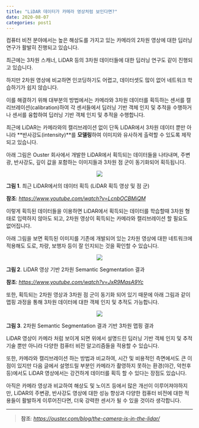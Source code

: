 ```yaml
---
title: "LiDAR 데이터가 카메라 영상처럼 보인다면?"
date: 2020-08-07
categories: post1
---
```


컴퓨터 비전 분야에서는 높은 해상도를 가지고 있는 카메라의 2차원 영상에 대한 딥러닝 연구가 활발히 진행되고 있습니다.

최근에는 3차원 스캐너, LiDAR 등의 3차원 데이터들에 대한 딥러닝 연구도 같이 진행되고 있습니다.

하지만 2차원 영상에 비교하면 인코딩하기도 어렵고, 데이터셋도 많이 없어 네트워크 학습하기가 쉽지 않습니다.

이를 해결하기 위해 대부분의 방법에서는 카메라와 3차원 데이터를 획득하는 센서를 캘리브레이션(calibration)하여
각 센서들에서 딥러닝 기반 객체 인지 및 추적을 수행하거나 센서를 융합하여 딥러닝 기반 객체 인지 및 추적을 수행합니다.

최근에 LiDAR는 카메라와의 캘리브레이션 없이 단독 LiDAR에서 3차원 데이터 뿐만 아니라 **반사강도(intensity)**를
**모델링**하여 이미지와 유사하게 출력할 수 있도록 제작되고 있습니다.

아래 그림은 Ouster 회사에서 개발한 LiDAR에서 획득되는 데이터들을 나타내며, 주변광, 반사강도, 깊이 값을 포함하는 이미지들과 3차원 점 군이 동기화되어 획득됩니다.

<p align="center"><img src="https://user-images.githubusercontent.com/69247445/89598185-232c7980-d897-11ea-88db-93a7d29f73b0.gif"></p>

**그림 1**. 최근 LiDAR에서의 데이터 획득 (LiDAR 획득 영상 및 점 군)

**참조**: *<https://www.youtube.com/watch?v=LcnbOCBMiQM>*

이렇게 획득된 데이터들을 이용하면 LiDAR에서 획득되는 데이터를 학습할때 3차원 형태로 입력하지 않아도 되고,
2차원 영상이 획득되는 카메라와 캘리브레이션 할 필요도 없어집니다.

아래 그림을 보면 획득된 이미지를 기존에 개발되어 있는 2차원 영상에 대한 네트워크에 적용해도 도로, 차량, 보행자 등이 잘 인지되는 것을 확인할 수 있습니다.

<p align="center"><img src="https://user-images.githubusercontent.com/69247445/89598877-eceff980-d898-11ea-980e-6be8cc636068.gif"></p>

**그림 2**. LiDAR 영상 기반 2차원 Semantic Segmentation 결과

**참조**: *<https://www.youtube.com/watch?v=JxR9MasA9Yc>*


또한, 획득되는 2차원 영상과 3차원 점 군이 동기화 되어 있기 때문에 아래 그림과 같이 맵핑 과정을 통해 3차원 데이터에 대한 객체 인지 및 추적도 가능합니다.

<p align="center"><img src="https://user-images.githubusercontent.com/69247445/89599019-4ce6a000-d899-11ea-97b0-4f5f893400f2.gif"></p>

**그림 3**. 2차원 Semantic Segmentation 결과 기반 3차원 맵핑 결과


LiDAR 영상이 카메라 처럼 보이게 되면 위에서 설명드린 딥러닝 기반 객체 인지 및 추적 기술 뿐만 아니라 다양한 컴퓨터 비전 알고리즘들을 적용할 수 있습니다.

또한, 카메라와 캘리브레이션 하는 방법과 비교하여, 시간 및 비용적인 측면에서도 큰 이점이 있지만
다음 글에서 설명드릴 부분인 카메라가 촬영하지 못하는 환경(야간, 악천후 등)에서도 LiDAR 영상에서는 강건하게 데이터를 획득 할 수 있다는 장점도 있습니다.

아직은 카메라 영상과 비교하여 해상도 및 노이즈 등에서 많은 개선이 이루어져야하지만, 
LiDAR의 주변광, 반사강도 영상에 대한 성능 향상과 다양한 컴퓨터 비전에 대한 적용들이 활발하게 이루어진다면, 
더욱 강력한 센서가 될 수 있을 것이라 생각합니다.

---

> **참조**: *<https://ouster.com/blog/the-camera-is-in-the-lidar/>*
